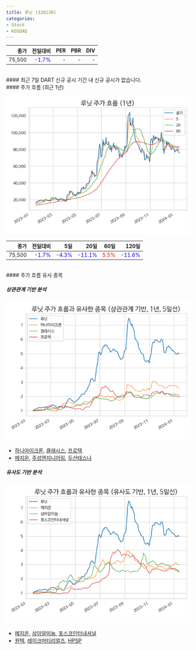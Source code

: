 ```yaml
---
title: 루닛 (328130)
categories:
- Stock
- KOSDAQ
---
```


|**종가**|**전일대비**|**PER**|**PBR**|**DIV**|
|---:|-------:|--:|--:|--:|
|75,500|<span style="color: blue">-1.7%</span>|-|-|-|

<!-- more -->

<br>
#### 최근 7일 DART 신규 공시
기간 내 신규 공시가 없습니다.

<br>
#### 주가 흐름 (최근 1년)

![328130](/assets/images/stock/328130.png)

|**종가**|**전일대비**|**5일**|**20일**|**60일**|**120일**|
|---:|-------:|--:|---:|---:|----:|
|75,500|<span style="color: blue">-1.7%</span>|<span style="color: blue">-4.3%</span>|<span style="color: blue">-11.1%</span>|<span style="color: red">5.5%</span>|<span style="color: blue">-11.6%</span>|

<br>
#### 주가 흐름 유사 종목

##### 상관관계 기반 분석

![328130](/assets/images/stock/328130_corr.png)
- [하나마이크론](/067310/), [클래시스](/214150/), [프로텍](/053610/)
- [메지온](/140410/), [주성엔지니어링](/036930/), [두산테스나](/131970/)

##### 유사도 기반 분석

![328130](/assets/images/stock/328130_sim.png)
- [메지온](/140410/), [삼아알미늄](/006110/), [포스코인터내셔널](/047050/)
- [원텍](/336570/), [레이크머티리얼즈](/281740/), [HPSP](/403870/)